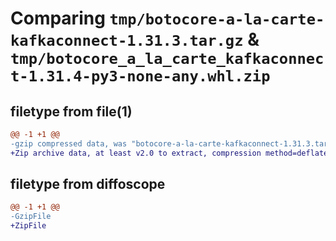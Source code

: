 # Comparing `tmp/botocore-a-la-carte-kafkaconnect-1.31.3.tar.gz` & `tmp/botocore_a_la_carte_kafkaconnect-1.31.4-py3-none-any.whl.zip`

## filetype from file(1)

```diff
@@ -1 +1 @@
-gzip compressed data, was "botocore-a-la-carte-kafkaconnect-1.31.3.tar", last modified: Fri Jul 14 01:46:17 2023, max compression
+Zip archive data, at least v2.0 to extract, compression method=deflate
```

## filetype from diffoscope

```diff
@@ -1 +1 @@
-GzipFile
+ZipFile
```

